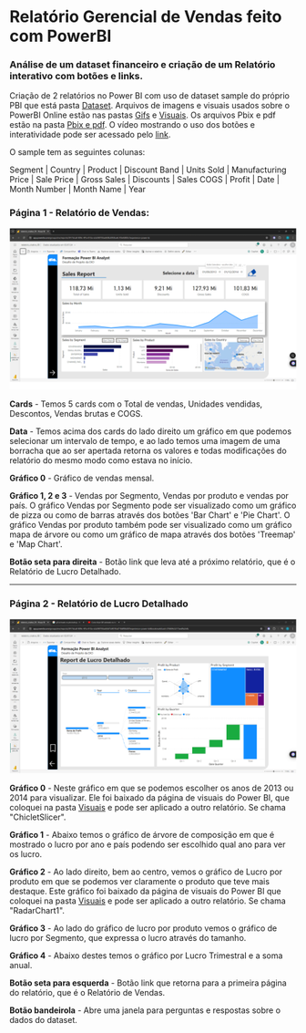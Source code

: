 # Relatório Gerencial de Vendas feito com PowerBI

### Análise de um dataset financeiro e criação de um Relatório interativo com botões e links.
Criação de 2 relatórios no Power BI com uso de dataset sample do próprio PBI que está pasta [Dataset](https://github.com/FlavioFMBorges/Relatorio_Gerencial_Vendas_PowerBI/tree/main/Dataset). Arquivos de imagens e visuais usados sobre o PowerBI Online estão nas pastas [Gifs](https://github.com/FlavioFMBorges/Relatorio_Gerencial_Vendas_PowerBI/tree/main/Gifs) e [Visuais](https://github.com/FlavioFMBorges/Relatorio_Gerencial_Vendas_PowerBI/tree/main/Visuais). Os arquivos Pbix e pdf estão na pasta 
[Pbix e pdf](https://github.com/FlavioFMBorges/Relatorio_Gerencial_Vendas_PowerBI/Pbix_e_pdf). 
O vídeo mostrando o uso dos botões e interatividade pode ser acessado pelo [link](https://youtu.be/27GVxWpmCQk).

O sample tem as seguintes colunas:

Segment | Country | Product | Discount Band | Units Sold | Manufacturing Price | Sale Price | Gross Sales | Discounts | Sales COGS | Profit | Date | Month Number | Month Name | Year


### Página 1 - Relatório de Vendas:
![Relatório de Vendas](https://github.com/FlavioFMBorges/Relatorio_Gerencial_Vendas_PowerBI/blob/main/Gifs/pagina_1.gif)


**Cards** - 
Temos 5 cards com o Total de vendas, Unidades vendidas, Descontos, Vendas brutas e COGS.

**Data** - 
Temos acima dos cards do lado direito um gráfico em que podemos selecionar um intervalo de tempo, e ao lado temos uma imagem de uma borracha que ao ser apertada retorna os valores e todas modificações do relatório do mesmo modo como estava no início.

**Gráfico 0** - 
Gráfico de vendas mensal.

**Gráfico 1, 2 e 3** - 
Vendas por Segmento, Vendas por produto e vendas por país.
O gráfico Vendas por Segmento pode ser visualizado como um gráfico de pizza ou como de barras através dos botões 'Bar Chart' e 'Pie Chart'.
O gráfico Vendas por produto também pode ser visualizado como um gráfico mapa de árvore ou como um gráfico de mapa através dos botões 'Treemap' e 'Map Chart'.

**Botão seta para direita** - 
Botão link que leva até a próximo relatório, que é o Relatório de Lucro Detalhado.

-----------------------------

### Página 2 - Relatório de Lucro Detalhado
![Relatório de Lucro Detalhado](https://github.com/FlavioFMBorges/Relatorio_Gerencial_Vendas_PowerBI/blob/main/Gifs/pagina_2.gif)

**Gráfico 0** - 
Neste gráfico em que se podemos escolher os anos de 2013 ou 2014 para visualizar. Ele foi baixado da página de visuais do Power BI, que coloquei
na pasta [Visuais](https://github.com/FlavioFMBorges/AnalisePBI/tree/main/pdf) e pode ser aplicado a outro relatório. Se chama "ChicletSlicer".

**Gráfico 1** - 
Abaixo temos o gráfico de árvore de composição em que é mostrado o lucro por ano e país podendo ser escolhido qual ano para ver os lucro.

**Gráfico 2** - 
Ao lado direito, bem ao centro, vemos o gráfico de Lucro por produto em que se podemos ver claramente o produto que teve mais destaque. Este gráfico foi baixado da página de visuais do Power BI
que coloquei na pasta [Visuais](https://github.com/FlavioFMBorges/AnalisePBI/tree/main/pdf) e pode ser aplicado a outro relatório.  Se chama "RadarChart1".

**Gráfico 3** - 
Ao lado do gráfico de lucro por produto vemos o gráfico de lucro por Segmento, que expressa o lucro através do tamanho.

**Gráfico 4** - 
Abaixo destes temos o gráfico por Lucro Trimestral e a soma anual.

**Botão seta para esquerda** - 
Botão link que retorna para a primeira página do relatório, que é o Relatório de Vendas.

**Botão bandeirola** - 
Abre uma janela para perguntas e respostas sobre o dados do dataset.




